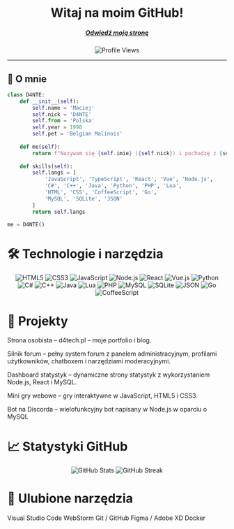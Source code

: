 <h1 align="center">Witaj na moim GitHub!</h1>
<h5 align="center"><a href="https://udantego.pl/">Odwiedź moją stronę</a></h5>

<p align="center">
  <img src="https://komarev.com/ghpvc/?username=demon981&label=Wyświetlenia%20profilu&color=0e75b6&style=flat" alt="Profile Views" />
</p>


---

## 👋 O mnie

```python
class D4NTE:
    def __init__(self):
        self.name = 'Maciej'
        self.nick = 'D4NTE'
        self.from = 'Polska'
        self.year = 1998
        self.pet = 'Belgian Malinois'
    
    def me(self):
        return f"Nazywam się {self.imie} ({self.nick}) i pochodzę z {self.kraj}."
    
    def skills(self):
        self.langs = [
            'JavaScript', 'TypeScript', 'React', 'Vue', 'Node.js',
            'C#', 'C++', 'Java', 'Python', 'PHP', 'Lua',
            'HTML', 'CSS', 'CoffeeScript', 'Go',
            'MySQL', 'SQLite', 'JSON'
        ]
        return self.langs

me = D4NTE()
```

# 🛠️ Technologie i narzędzia
<p align="center"> <img alt="HTML5" src="https://img.shields.io/badge/HTML5-E34F26?style=for-the-badge&logo=html5&logoColor=white" /> <img alt="CSS3" src="https://img.shields.io/badge/CSS3-1572B6?style=for-the-badge&logo=css3&logoColor=white" /> <img alt="JavaScript" src="https://img.shields.io/badge/JavaScript-F7DF1E?style=for-the-badge&logo=javascript&logoColor=black" /> <img alt="Node.js" src="https://img.shields.io/badge/Node.js-339933?style=for-the-badge&logo=node.js&logoColor=white" /> <img alt="React" src="https://img.shields.io/badge/React-61DAFB?style=for-the-badge&logo=react&logoColor=black" /> <img alt="Vue.js" src="https://img.shields.io/badge/Vue.js-4FC08D?style=for-the-badge&logo=vue.js&logoColor=white" /> <img alt="Python" src="https://img.shields.io/badge/Python-3776AB?style=for-the-badge&logo=python&logoColor=white" /> <img alt="C#" src="https://img.shields.io/badge/C%23-239120?style=for-the-badge&logo=c-sharp&logoColor=white" /> <img alt="C++" src="https://img.shields.io/badge/C++-00599C?style=for-the-badge&logo=c%2B%2B&logoColor=white" /> <img alt="Java" src="https://img.shields.io/badge/Java-007396?style=for-the-badge&logo=java&logoColor=white" /> <img alt="Lua" src="https://img.shields.io/badge/Lua-2C2D72?style=for-the-badge&logo=lua&logoColor=white" /> <img alt="PHP" src="https://img.shields.io/badge/PHP-777BB4?style=for-the-badge&logo=php&logoColor=white" /> <img alt="MySQL" src="https://img.shields.io/badge/MySQL-4479A1?style=for-the-badge&logo=mysql&logoColor=white" /> <img alt="SQLite" src="https://img.shields.io/badge/SQLite-07405E?style=for-the-badge&logo=sqlite&logoColor=white" /> <img alt="JSON" src="https://img.shields.io/badge/JSON-000000?style=for-the-badge&logo=json&logoColor=white" /> <img alt="Go" src="https://img.shields.io/badge/Go-00ADD8?style=for-the-badge&logo=go&logoColor=white" /> <img alt="CoffeeScript" src="https://img.shields.io/badge/CoffeeScript-2f2f2f?style=for-the-badge&logo=coffeescript&logoColor=white" /> </p>

# 🚀 Projekty

Strona osobista – d4tech.pl
 – moje portfolio i blog.

Silnik forum – pełny system forum z panelem administracyjnym, profilami użytkowników, chatboxem i narzędziami moderacyjnymi.

Dashboard statystyk – dynamiczne strony statystyk z wykorzystaniem Node.js, React i MySQL.

Mini gry webowe – gry interaktywne w JavaScript, HTML5 i CSS3.

Bot na Discorda – wielofunkcyjny bot napisany w Node.js w oparciu o MySQL

# 📈 Statystyki GitHub
<p align="center"> <img src="https://github-readme-stats.vercel.app/api?username=D4NTE98&show_icons=true&theme=radical&hide_border=true" alt="GitHub Stats" /> <img src="https://github-readme-streak-stats.herokuapp.com/?user=D4NTE98&theme=radical&hide_border=true" alt="GitHub Streak" /> </p>

# 🌟 Ulubione narzędzia

Visual Studio Code
WebStorm
Git / GitHub
Figma / Adobe XD
Docker

